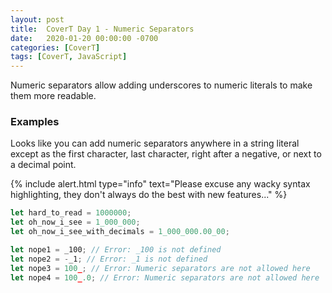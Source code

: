 ```yaml
---
layout: post
title:  CoverT Day 1 - Numeric Separators
date:   2020-01-20 00:00:00 -0700
categories: [CoverT]
tags: [CoverT, JavaScript]
---
```


Numeric separators allow adding underscores to numeric literals to make them more readable.

### Examples

Looks like you can add numeric separators anywhere in a string literal except as the first character, last character, right after a negative, or next to a decimal point.

{% include alert.html 
    type="info" 
    text="Please excuse any wacky syntax highlighting, they don't always do the best with new features..." 
%}

```javascript
let hard_to_read = 1000000;
let oh_now_i_see = 1_000_000;
let oh_now_i_see_with_decimals = 1_000_000.00_00;

let nope1 = _100; // Error: _100 is not defined
let nope2 = -_1; // Error: _1 is not defined
let nope3 = 100_; // Error: Numeric separators are not allowed here
let nope4 = 100_.0; // Error: Numeric separators are not allowed here
```
